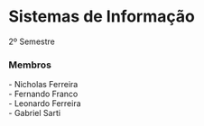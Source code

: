 # Sistemas de Informação
2º Semestre

<h3> Membros </h3>
- Nicholas Ferreira <br>
- Fernando Franco <br>
- Leonardo Ferreira <br>
- Gabriel Sarti <br>
